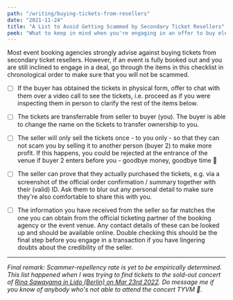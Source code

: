 ```yaml
---
path: "/writing/buying-tickets-from-resellers"
date: "2021-11-24"
title: "A List to Avoid Getting Scammed by Secondary Ticket Resellers"
peek: "What to keep in mind when you're engaging in an offer to buy electronic tickets an event from another secondary ticket resellers."
---
```


Most event booking agencies strongly advise against buying tickets from secondary ticket resellers. However, if an event is fully booked out and you are still inclined to engage in a deal, go through the items in this checklist in chronological order to make sure that you will not be scammed. 

- [ ] If the buyer has obtained the tickets in physical form, offer to chat with them over a video call to see the tickets, i.e. proceed as if you were inspecting them in person to clarify the rest of the items below. 

- [ ] The tickets are transferrable from seller to buyer (you). The buyer is able to change the name on the tickets to transfer ownership to you.

- [ ] The seller will only sell the tickets once - to you only - so that they can not scam you by selling it to another person (buyer 2) to make more profit. If this happens, you could be rejected at the entrance of the venue if buyer 2 enters before you - goodbye money, goodbye time 👋

- [ ] The seller can prove that they actually purchased the tickets, e.g. via a screenshot of the official order confirmation / summary together with their (valid) ID. Ask them to blur out any personal detail to make sure they're also comfortable to share this with you. 

- [ ] The information you have received from the seller so far matches the one you can obtain from the official ticketing partner of the booking agency or the event venue. Any contact details of these can be looked up and should be available online. Double checking this should be the final step before you engage in a transaction if you have lingering doubts about the credibility of the seller. 

---

*Final remark: Scammer-repellency rate is yet to be empirically determined. This list happened when I was trying to find tickets to the sold-out concert of [Rina Sawayama in Lido (Berlin) on Mar 23rd 2022](https://www.lido-berlin.de/events/2022-03-23-rina-sawayama). Do message me if you know of anybody who's not able to attend the concert TYVM 🙏.*